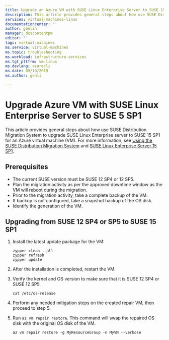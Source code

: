 ```yaml
---
title: Upgrade an Azure VM with SUSE Linux Enterprise Server to SUSE 15 SP1 | Microsoft Docs
description: This article provides general steps about how use SUSE Distribution Migration System to upgrade SUSE Linux Enterprise server to SUSE 15 SP1 for an Azure virtual machine..
services: virtual-machines-linux
documentationcenter: ''
author: genlin
manager: dcscontentpm
editor: ''
tags: virtual-machines
ms.service: virtual-machines
ms.topic: troubleshooting
ms.workload: infrastructure-services
ms.tgt_pltfrm: vm-linux
ms.devlang: azurecli
ms.date: 09/10/2019
ms.author: genli

---
```


# Upgrade Azure VM with SUSE Linux Enterprise Server to SUSE 5 SP1

This article provides general steps about how use SUSE Distribution Migration System to upgrade SUSE Linux Enterprise server to SUSE 15 SP1 for an Azure virtual machine (VM). For more information, see [Using the SUSE Distribution Migration System](https://documentation.suse.com/suse-distribution-migration-system/1.0/single-html/distribution-migration-system/index.html) and [SUSE Linux Enterprise Server 15 SP1](https://documentation.suse.com/sles/15-SP1/single-html/SLES-upgrade/index.html#sec-update-preparation-update).

## Prerequisites

- The current SUSE version must be SUSE 12 SP4  or 12 SP5.
- Plan the migration activity as per the approved downtime window as the VM will reboot during the migration.
- Prior to the migration activity, take a complete backup of the VM.
- If backup is not configured, take a snapshot backup of the OS disk.
- Identify the generation of the VM.

## Upgrading from SUSE 12 SP4 or SP5 to SUSE 15 SP1

1. Install the latest update package for the VM:

    ```
    zypper clean --all
    zypper refresh
    zypper update
    
    ```

2. After the installation is completed, restart the VM.

3. Verify the kernel and OS version to make sure that it is SUSE 12 SP4 or SUSE 12 SP5.

    ```
    cat /etc/os-release
    ```

4. Perform any needed mitigation steps on the created repair VM, then proceed to step 5.

5. Run `az vm repair restore`. This command will swap the repaired OS disk with the original OS disk of the VM.

   ```azurecli-interactive
   az vm repair restore -g MyResourceGroup -n MyVM --verbose
   ```